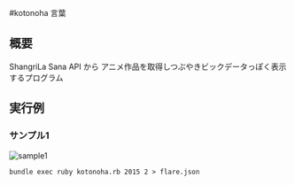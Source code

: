 #kotonoha 言葉

## 概要

ShangriLa Sana API から アニメ作品を取得しつぶやきビックデータっぽく表示するプログラム


## 実行例

### サンプル1

![sample1](http://i.imgur.com/NkV7V5b.png)

``bundle exec ruby kotonoha.rb 2015 2 > flare.json``